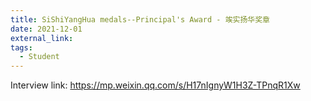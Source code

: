 ```yaml
---
title: SiShiYangHua medals--Principal's Award - 竢实扬华奖章
date: 2021-12-01
external_link: 
tags:
  - Student
---
```


  Interview link: https://mp.weixin.qq.com/s/H17nIgnyW1H3Z-TPnqR1Xw

<!--more-->
